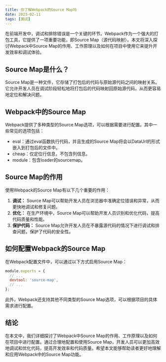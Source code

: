```yaml
---
title: 你了解Webpack的Source Map吗
date: 2023-02-11
tags: [面试]
---
```


在前端开发中，调试和排除错误是一个关键的环节。Webpack作为一个强大的打包工具，它提供了一项重要功能，即Source Map（源代码映射）。本文将深入探讨Webpack中Source Map的作用、工作原理以及如何在项目中使用它来提升开发效率和调试体验。

## Source Map是什么？

Source Map是一种文件，它存储了打包后的代码与原始源代码之间的映射关系。它允许开发人员在调试阶段轻松地将打包后的代码映射回原始源代码，从而更容易地定位和解决问题。

## Webpack中的Source Map

Webpack提供了多种类型的Source Map选项，可以根据需要进行配置。其中一些常见的选项包括：

- eval：通过eval函数执行代码，并且生成的Source Map将会以DataUrl的形式嵌入到打包后的文件中。
- cheap：仅定位行信息，不包含列信息。
- module：包含loader的sourcemap。

## Source Map的作用

使用Webpack的Source Map有以下几个重要的作用：

1. **调试：** Source Map可以帮助开发人员在浏览器中准确定位错误和异常，从而更快地调试和修复问题。
2. **优化：** 在生产环境中，Source Map可以帮助开发人员识别和优化代码，提高代码质量和性能。
3. **保护代码：** Source Map允许开发人员在不暴露源代码的情况下进行调试和排查问题，保护了代码的安全性。

## 如何配置Webpack的Source Map

在Webpack配置文件中，可以通过以下方式启用Source Map：

```javascript
module.exports = {
  // ...
  devtool: 'source-map',
  // ...
};
```

此外，Webpack还支持其他不同类型的Source Map选项，可以根据项目的具体需求进行配置。

## 结论

在本文中，我们详细探讨了Webpack中Source Map的作用、工作原理以及如何在项目中进行配置。通过合理地配置和使用Source Map，开发人员可以更加高效地调试和优化代码，提高开发效率和代码质量。希望本文能够帮助读者更好地理解和应用Webpack中的Source Map功能。
